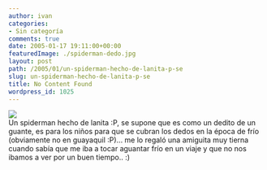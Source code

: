 ```yaml
---
author: ivan
categories:
- Sin categoría
comments: true
date: 2005-01-17 19:11:00+00:00
featuredImage: ./spiderman-dedo.jpg
layout: post
path: /2005/01/un-spiderman-hecho-de-lanita-p-se
slug: un-spiderman-hecho-de-lanita-p-se
title: No Content Found
wordpress_id: 1025
---
```


[![](https://photos1.blogger.com/img/39/1190/320/spiderman%20dedo.jpg)](https://photos1.blogger.com/img/39/1190/640/spiderman%20dedo.jpg)  
Un spiderman hecho de lanita :P, se supone que es como un dedito de un guante, es para los niños para que se cubran los dedos en la época de frío (obviamente no en guayaquil :P)... me lo regaló una amiguita muy tierna cuando sabía que me iba a tocar aguantar frío en un viaje y que no nos ibamos a ver por un buen tiempo.. :)
